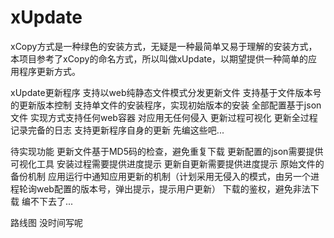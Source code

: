 # xUpdate
xCopy方式是一种绿色的安装方式，无疑是一种最简单又易于理解的安装方式，本项目参考了xCopy的命名方式，所以叫做xUpdate，以期望提供一种简单的应用程序更新方式。

xUpdate更新程序
支持以web纯静态文件模式分发更新文件
支持基于文件版本号的更新版本控制
支持单文件的安装程序，实现初始版本的安装
全部配置基于json文件
实现方式支持任何web容器
对应用无任何侵入
更新过程可视化
更新全过程记录完备的日志
支持更新程序自身的更新
先编这些吧...

待实现功能
更新文件基于MD5码的检查，避免重复下载
更新配置的json需要提供可视化工具
安装过程需要提供进度提示
更新自更新需要提供进度提示
原始文件的备份机制
应用运行中通知应用更新的机制（计划采用无侵入的模式，由另一个进程轮询web配置的版本号，弹出提示，提示用户更新）
下载的鉴权，避免非法下载
编不下去了...

路线图
没时间写呢
